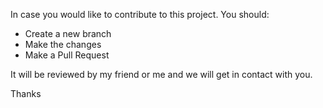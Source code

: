 In case you would like to contribute to this project. You should:
- Create a new branch
- Make the changes 
- Make a Pull Request

It will be reviewed by my friend or me and we will get in contact with you.

Thanks
